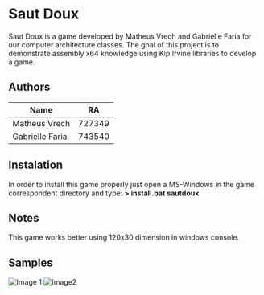 # Saut Doux

Saut Doux is a game developed by Matheus Vrech and Gabrielle Faria for our computer architecture classes. The goal of this project is to demonstrate assembly x64 knowledge using Kip Irvine libraries to develop a game.

## Authors
|Name|RA|
|--|--|
|Matheus Vrech|727349|
|Gabrielle Faria|743540|



## Instalation
In order to install this game properly just open a MS-Windows in the game correspondent directory and type:
**> install.bat sautdoux**

## Notes
This game works better using 120x30 dimension in windows console.

## Samples
![Image 1](https://github.com/whoismath/sautdoux/blob/master/images/Capture2.png)
![Image2](https://github.com/whoismath/sautdoux/blob/master/images/Capture4.png)
